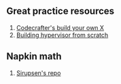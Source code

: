 ## Great practice resources
1. [Codecrafter's build your own X](https://github.com/codecrafters-io/build-your-own-x)
2. [Building hypervisor from scratch](https://github.com/SinaKarvandi/Hypervisor-From-Scratch)

## Napkin math
1. [Sirupsen's repo](https://github.com/sirupsen/napkin-math)
